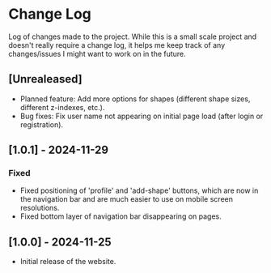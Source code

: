 # Change Log
Log of changes made to the project. While this is a small scale project and doesn't really require a change log, it helps me keep track of any changes/issues I might want to work on in the future.
## [Unrealeased]
- Planned feature: Add more options for shapes (different shape sizes, different z-indexes, etc.).
- Bug fixes: Fix user name not appearing on initial page load (after login or registration).

## [1.0.1] - 2024-11-29
### Fixed
- Fixed positioning of 'profile' and 'add-shape' buttons, which are now in the navigation bar and are much easier to use on mobile screen resolutions.
- Fixed bottom layer of navigation bar disappearing on pages.


## [1.0.0] - 2024-11-25
- Initial release of the website.
